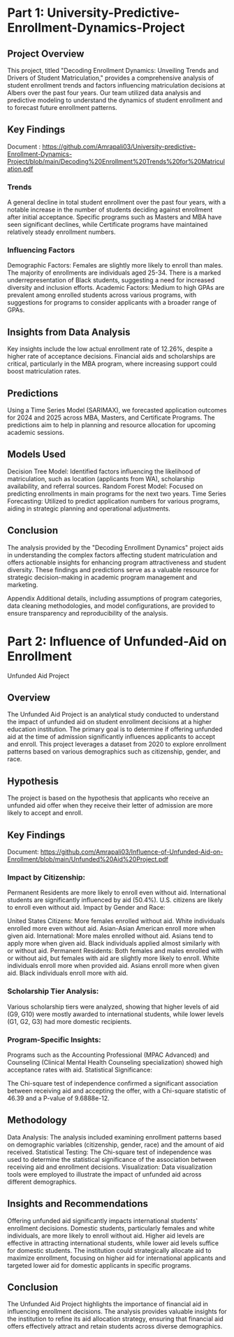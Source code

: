 # Part 1: University-Predictive-Enrollment-Dynamics-Project

## Project Overview
This project, titled "Decoding Enrollment Dynamics: Unveiling Trends and Drivers of Student Matriculation," provides a comprehensive analysis of student enrollment trends and factors influencing matriculation decisions at Albers over the past four years. Our team utilized data analysis and predictive modeling to understand the dynamics of student enrollment and to forecast future enrollment patterns.

## Key Findings
Document : https://github.com/Amrapali03/University-predictive-Enrollment-Dynamics-Project/blob/main/Decoding%20Enrollment%20Trends%20for%20Matriculation.pdf

### Trends
A general decline in total student enrollment over the past four years, with a notable increase in the number of students deciding against enrollment after initial acceptance.
Specific programs such as Masters and MBA have seen significant declines, while Certificate programs have maintained relatively steady enrollment numbers.


### Influencing Factors
Demographic Factors: Females are slightly more likely to enroll than males. The majority of enrollments are individuals aged 25-34. There is a marked underrepresentation of Black students, suggesting a need for increased diversity and inclusion efforts.
Academic Factors: Medium to high GPAs are prevalent among enrolled students across various programs, with suggestions for programs to consider applicants with a broader range of GPAs.

## Insights from Data Analysis
Key insights include the low actual enrollment rate of 12.26%, despite a higher rate of acceptance decisions.
Financial aids and scholarships are critical, particularly in the MBA program, where increasing support could boost matriculation rates.

## Predictions
Using a Time Series Model (SARIMAX), we forecasted application outcomes for 2024 and 2025 across MBA, Masters, and Certificate Programs. The predictions aim to help in planning and resource allocation for upcoming academic sessions.

## Models Used
Decision Tree Model: Identified factors influencing the likelihood of matriculation, such as location (applicants from WA), scholarship availability, and referral sources.
Random Forest Model: Focused on predicting enrollments in main programs for the next two years.
Time Series Forecasting: Utilized to predict application numbers for various programs, aiding in strategic planning and operational adjustments.

## Conclusion
The analysis provided by the "Decoding Enrollment Dynamics" project aids in understanding the complex factors affecting student matriculation and offers actionable insights for enhancing program attractiveness and student diversity. These findings and predictions serve as a valuable resource for strategic decision-making in academic program management and marketing.

Appendix
Additional details, including assumptions of program categories, data cleaning methodologies, and model configurations, are provided to ensure transparency and reproducibility of the analysis.

# Part 2: Influence of Unfunded-Aid on Enrollment


Unfunded Aid Project
## Overview
The Unfunded Aid Project is an analytical study conducted to understand the impact of unfunded aid on student enrollment decisions at a higher education institution. The primary goal is to determine if offering unfunded aid at the time of admission significantly influences applicants to accept and enroll. This project leverages a dataset from 2020 to explore enrollment patterns based on various demographics such as citizenship, gender, and race.

## Hypothesis
The project is based on the hypothesis that applicants who receive an unfunded aid offer when they receive their letter of admission are more likely to accept and enroll.

## Key Findings
Document: https://github.com/Amrapali03/Influence-of-Unfunded-Aid-on-Enrollment/blob/main/Unfunded%20Aid%20Project.pdf
### Impact by Citizenship:

Permanent Residents are more likely to enroll even without aid.
International students are significantly influenced by aid (50.4%).
U.S. citizens are likely to enroll even without aid.
Impact by Gender and Race:

United States Citizens:
More females enrolled without aid.
White individuals enrolled more even without aid.
Asian-Asian American enroll more when given aid.
International:
More males enrolled without aid.
Asians tend to apply more when given aid.
Black individuals applied almost similarly with or without aid.
Permanent Residents:
Both females and males enrolled with or without aid, but females with aid are slightly more likely to enroll.
White individuals enroll more when provided aid.
Asians enroll more when given aid.
Black individuals enroll more with aid.

### Scholarship Tier Analysis:

Various scholarship tiers were analyzed, showing that higher levels of aid (G9, G10) were mostly awarded to international students, while lower levels (G1, G2, G3) had more domestic recipients.

### Program-Specific Insights:

Programs such as the Accounting Professional (MPAC Advanced) and Counseling (Clinical Mental Health Counseling specialization) showed high acceptance rates with aid.
Statistical Significance:

The Chi-square test of independence confirmed a significant association between receiving aid and accepting the offer, with a Chi-square statistic of 46.39 and a P-value of 9.6888e-12.

## Methodology
Data Analysis: The analysis included examining enrollment patterns based on demographic variables (citizenship, gender, race) and the amount of aid received.
Statistical Testing: The Chi-square test of independence was used to determine the statistical significance of the association between receiving aid and enrollment decisions.
Visualization: Data visualization tools were employed to illustrate the impact of unfunded aid across different demographics.

## Insights and Recommendations
Offering unfunded aid significantly impacts international students' enrollment decisions.
Domestic students, particularly females and white individuals, are more likely to enroll without aid.
Higher aid levels are effective in attracting international students, while lower aid levels suffice for domestic students.
The institution could strategically allocate aid to maximize enrollment, focusing on higher aid for international applicants and targeted lower aid for domestic applicants in specific programs.

## Conclusion
The Unfunded Aid Project highlights the importance of financial aid in influencing enrollment decisions. The analysis provides valuable insights for the institution to refine its aid allocation strategy, ensuring that financial aid offers effectively attract and retain students across diverse demographics.


